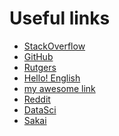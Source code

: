 Useful links
============

- [StackOverflow](www.stackoverflow.com)
- [GitHub](www.github.com)
- [Rutgers](www.rutgers.edu)
- [Hello! English](www.helloenglishmadrid.com)
- [my awesome link](http://rci.rutgers.edu/~erb102/)
- [Reddit](www.reddit.com)
- [DataSci](http://www.jvcasillas.com/ru_teaching/ru_spanish_589/589_01_s2018/)
- [Sakai](https://sakai.rutgers.edu/portal)
